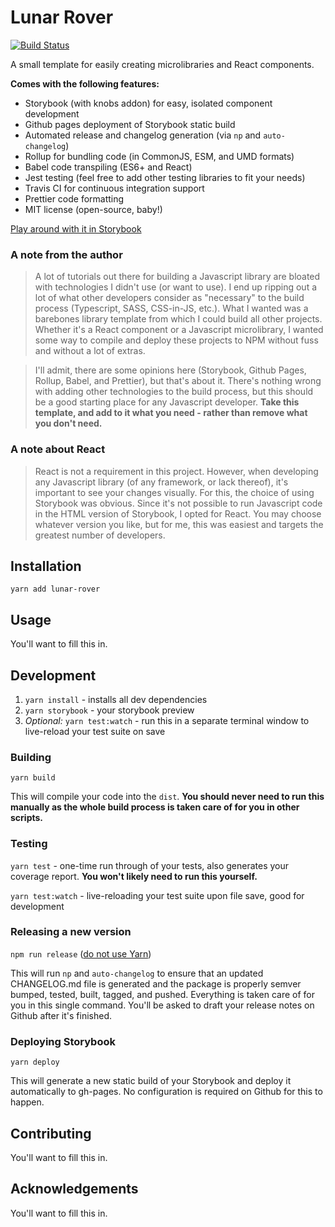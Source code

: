 # Lunar Rover

[![Build Status](https://travis-ci.org/mnsht/lunar-rover.svg?branch=master)](https://travis-ci.org/mnsht/lunar-rover)

A small template for easily creating microlibraries and React components.

**Comes with the following features:**

- Storybook (with knobs addon) for easy, isolated component development
- Github pages deployment of Storybook static build
- Automated release and changelog generation (via `np` and `auto-changelog`)
- Rollup for bundling code (in CommonJS, ESM, and UMD formats)
- Babel code transpiling (ES6+ and React)
- Jest testing (feel free to add other testing libraries to fit your needs)
- Travis CI for continuous integration support
- Prettier code formatting
- MIT license (open-source, baby!)

[Play around with it in Storybook](https://mnsht.github.io/lunar-rover/)

### A note from the author

> A lot of tutorials out there for building a Javascript library are bloated with technologies I didn't use (or want to use). I end up ripping out a lot of what other developers consider as "necessary" to the build process (Typescript, SASS, CSS-in-JS, etc.). What I wanted was a barebones library template from which I could build all other projects. Whether it's a React component or a Javascript microlibrary, I wanted some way to compile and deploy these projects to NPM without fuss and without a lot of extras.

> I'll admit, there are some opinions here (Storybook, Github Pages, Rollup, Babel, and Prettier), but that's about it. There's nothing wrong with adding other technologies to the build process, but this should be a good starting place for any Javascript developer. **Take this template, and add to it what you need - rather than remove what you don't need.**

### A note about React

> React is not a requirement in this project. However, when developing any Javascript library (of any framework, or lack thereof), it's important to see your changes visually. For this, the choice of using Storybook was obvious. Since it's not possible to run Javascript code in the HTML version of Storybook, I opted for React. You may choose whatever version you like, but for me, this was easiest and targets the greatest number of developers.

## Installation

`yarn add lunar-rover`

## Usage

You'll want to fill this in.

## Development

1. `yarn install` - installs all dev dependencies
2. `yarn storybook` - your storybook preview
3. _Optional:_ `yarn test:watch` - run this in a separate terminal window to live-reload your test suite on save

### Building

`yarn build`

This will compile your code into the `dist`. **You should never need to run this manually as the whole build process is taken care of for you in other scripts.**

### Testing

`yarn test` - one-time run through of your tests, also generates your coverage report. **You won't likely need to run this yourself.**

`yarn test:watch` - live-reloading your test suite upon file save, good for development

### Releasing a new version

`npm run release` ([do not use Yarn](https://github.com/sindresorhus/np/issues/416))

This will run `np` and `auto-changelog` to ensure that an updated CHANGELOG.md file is generated and the package is properly semver bumped, tested, built, tagged, and pushed. Everything is taken care of for you in this single command. You'll be asked to draft your release notes on Github after it's finished.

### Deploying Storybook

`yarn deploy`

This will generate a new static build of your Storybook and deploy it automatically to gh-pages. No configuration is required on Github for this to happen.

## Contributing

You'll want to fill this in.

## Acknowledgements

You'll want to fill this in.
